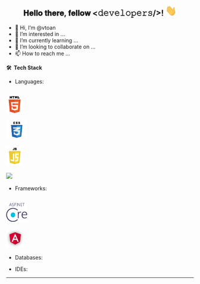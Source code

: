 <div align="center">
<h2> 𝐇𝐞𝐥𝐥𝐨 𝐭𝐡𝐞𝐫𝐞, 𝐟𝐞𝐥𝐥𝐨𝐰 <𝚍𝚎𝚟𝚎𝚕𝚘𝚙𝚎𝚛𝚜/>! <img src="https://github.com/ABSphreak/ABSphreak/blob/master/gifs/Hi.gif" width="30px"></h2>
</div>

- 👋 Hi, I’m @vtoan
- 👀 I’m interested in ...
- 🌱 I’m currently learning ...
- 💞️ I’m looking to collaborate on ...
- 📫 How to reach me ...


**🛠 &nbsp;Tech Stack**

- Languages: &nbsp;

<code> <img height="45" src="https://github.com/vtoan/vtoan/blob/main/res/html.png"> </code>
<code> <img height="50" src="https://github.com/vtoan/vtoan/blob/main/res/css.png"> </code>
<code> <img height="50" src="https://github.com/vtoan/vtoan/blob/main/res/js.png"> </code>
<code> <img height="50" src="https://github.com/vtoan/vtoan/blob/main/res/c#.png"> </code>

- Frameworks: &nbsp;

<code> <img height="50" src="https://github.com/vtoan/vtoan/blob/main/res/aspcore.png"> </code>
<code> <img height="50" src="https://github.com/vtoan/vtoan/blob/main/res/angular.png"> </code>

- Databases:  &nbsp;
 
- IDEs: &nbsp;
  

***
